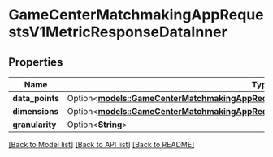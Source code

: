 # GameCenterMatchmakingAppRequestsV1MetricResponseDataInner

## Properties

Name | Type | Description | Notes
------------ | ------------- | ------------- | -------------
**data_points** | Option<[**models::GameCenterMatchmakingAppRequestsV1MetricResponseDataInnerDataPoints**](GameCenterMatchmakingAppRequestsV1MetricResponse_data_inner_dataPoints.md)> |  | [optional]
**dimensions** | Option<[**models::GameCenterMatchmakingAppRequestsV1MetricResponseDataInnerDimensions**](GameCenterMatchmakingAppRequestsV1MetricResponse_data_inner_dimensions.md)> |  | [optional]
**granularity** | Option<**String**> |  | [optional]

[[Back to Model list]](../README.md#documentation-for-models) [[Back to API list]](../README.md#documentation-for-api-endpoints) [[Back to README]](../README.md)


